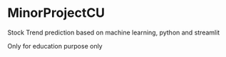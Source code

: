 # MinorProjectCU
Stock Trend prediction based on machine learning, python and streamlit 

Only for education purpose only
